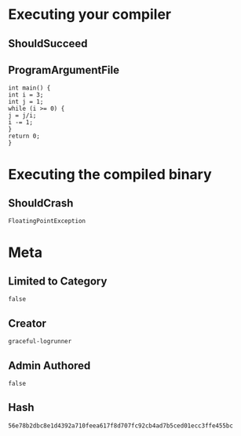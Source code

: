 # Executing your compiler

## ShouldSucceed

## ProgramArgumentFile

```
int main() {
int i = 3;
int j = 1;
while (i >= 0) {
j = j/i;
i -= 1;
}
return 0;
}
```

# Executing the compiled binary

## ShouldCrash

```
FloatingPointException
```

# Meta

## Limited to Category

```
false
```

## Creator

```
graceful-logrunner
```

## Admin Authored

```
false
```

## Hash

```
56e78b2dbc8e1d4392a710feea617f8d707fc92cb4ad7b5ced01ecc3ffe455bc
```
